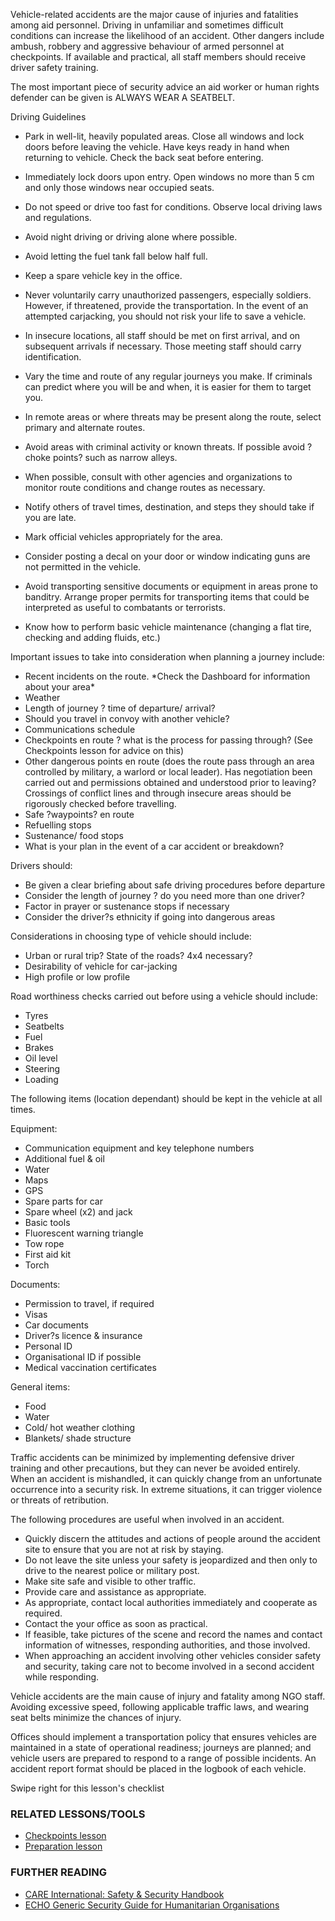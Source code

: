 Vehicle-related accidents are the major cause of injuries and fatalities
among aid personnel. Driving in unfamiliar and sometimes difficult
conditions can increase the likelihood of an accident. Other dangers
include ambush, robbery and aggressive behaviour of armed personnel at
checkpoints. If available and practical, all staff members should
receive driver safety training.

The most important piece of security advice an aid worker or human
rights defender can be given is ALWAYS WEAR A SEATBELT.

Driving Guidelines

-   Park in well-lit, heavily populated areas. Close all windows and
    lock doors before leaving the vehicle. Have keys ready in hand when
    returning to vehicle. Check the back seat before entering.
-   Immediately lock doors upon entry. Open windows no more than 5 cm
    and only those windows near occupied seats.
-   Do not speed or drive too fast for conditions. Observe local driving
    laws and regulations.
-   Avoid night driving or driving alone where possible.
-   Avoid letting the fuel tank fall below half full.
-   Keep a spare vehicle key in the office.
-   Never voluntarily carry unauthorized passengers,
    especially soldiers. However, if threatened, provide
    the transportation. In the event of an attempted carjacking, you
    should not risk your life to save a vehicle.

-   In insecure locations, all staff should be met on first arrival, and
    on subsequent arrivals if necessary. Those meeting staff should
    carry identification.
-   Vary the time and route of any regular journeys you make. If
    criminals can predict where you will be and when, it is easier for
    them to target you.
-   In remote areas or where threats may be present along the route,
    select primary and alternate routes.
-   Avoid areas with criminal activity or known threats. If possible
    avoid ?choke points? such as narrow alleys.
-   When possible, consult with other agencies and organizations to
    monitor route conditions and change routes as necessary.
-   Notify others of travel times, destination, and steps they should
    take if you are late.
-   Mark official vehicles appropriately for the area.
-   Consider posting a decal on your door or window indicating guns are
    not permitted in the vehicle.
-   Avoid transporting sensitive documents or equipment in areas prone
    to banditry. Arrange proper permits for transporting items that
    could be interpreted as useful to combatants or terrorists.
-   Know how to perform basic vehicle maintenance (changing a flat tire,
    checking and adding fluids, etc.)

Important issues to take into consideration when planning a journey
include:

-   Recent incidents on the route. \*Check the Dashboard for information
    about your area\*
-   Weather
-   Length of journey ? time of departure/ arrival?
-   Should you travel in convoy with another vehicle?
-   Communications schedule
-   Checkpoints en route ? what is the process for passing through? (See
    Checkpoints lesson for advice on this)
-   Other dangerous points en route (does the route pass through an area
    controlled by military, a warlord or local leader). Has negotiation
    been carried out and permissions obtained and understood prior to
    leaving? Crossings of conflict lines and through insecure areas
    should be rigorously checked before travelling.
-   Safe ?waypoints? en route
-   Refuelling stops
-   Sustenance/ food stops
-   What is your plan in the event of a car accident or breakdown?

Drivers should:

-   Be given a clear briefing about safe driving procedures before
    departure
-   Consider the length of journey ? do you need more than one driver?
-   Factor in prayer or sustenance stops if necessary
-   Consider the driver?s ethnicity if going into dangerous areas

Considerations in choosing type of vehicle should include:

-   Urban or rural trip? State of the roads? 4x4 necessary?
-   Desirability of vehicle for car-jacking
-   High profile or low profile

Road worthiness checks carried out before using a vehicle should
include:

-   Tyres
-   Seatbelts
-   Fuel
-   Brakes
-   Oil level
-   Steering
-   Loading

The following items (location dependant) should be kept in the vehicle
at all times.

Equipment:

-   Communication equipment and key telephone numbers
-   Additional fuel & oil
-   Water
-   Maps
-   GPS
-   Spare parts for car
-   Spare wheel (x2) and jack
-   Basic tools
-   Fluorescent warning triangle
-   Tow rope
-   First aid kit
-   Torch

Documents:

-   Permission to travel, if required
-   Visas
-   Car documents
-   Driver?s licence & insurance
-   Personal ID
-   Organisational ID if possible
-   Medical vaccination certificates

General items:

-   Food
-   Water
-   Cold/ hot weather clothing
-   Blankets/ shade structure

Traffic accidents can be minimized by implementing defensive driver
training and other precautions, but they can never be avoided entirely.
When an accident is mishandled, it can quickly change from an
unfortunate occurrence into a security risk. In extreme situations, it
can trigger violence or threats of retribution.

The following procedures are useful when involved in an accident.

-   Quickly discern the attitudes and actions of people around the
    accident site to ensure that you are not at risk by staying.
-   Do not leave the site unless your safety is jeopardized and then
    only to drive to the nearest police or military post.
-   Make site safe and visible to other traffic.
-   Provide care and assistance as appropriate.
-   As appropriate, contact local authorities immediately and cooperate
    as required.
-   Contact the your office as soon as practical.
-   If feasible, take pictures of the scene and record the names and
    contact information of witnesses, responding authorities, and
    those involved.
-   When approaching an accident involving other vehicles consider
    safety and security, taking care not to become involved in a second
    accident while responding.

Vehicle accidents are the main cause of injury and fatality among NGO
staff. Avoiding excessive speed, following applicable traffic laws, and
wearing seat belts minimize the chances of injury.

Offices should implement a transportation policy that ensures vehicles
are maintained in a state of operational readiness; journeys are
planned; and vehicle users are prepared to respond to a range of
possible incidents. An accident report format should be placed in the
logbook of each vehicle.

Swipe right for this lesson's checklist

### RELATED LESSONS/TOOLS

-   [Checkpoints lesson](umbrella://lesson/checkpoints)
-   [Preparation lesson](umbrella://lesson/preparation)

### FURTHER READING

-   [CARE International: Safety & Security
    Handbook](ngolearning.org/courses/availablecourses/CARE%20Safety%20Course/Shared%20Documents/English_CARE_International_Safety_and_Security_Handbook.pdf)
-   [ECHO Generic Security Guide for Humanitarian
    Organisations](https://www.google.co.uk/url?sa=t&rct=j&q=&esrc=s&source=web&cd=1&cad=rja&uact=8&ved=0CCEQFjAA&url=http%3A%2F%2Fec.europa.eu%2Fecho%2Ffiles%2Fevaluation%2Fwatsan2005%2Fannex_files%2FECHO%2FECHO12%20-%20echo_generic_security_guide_en.doc&ei=kLxAVc6LOILuUP2SgbAE&usg=AFQjCNEXEOcbLeV24f3WolHmDwLq7KJzlQ&sig2=hbnI7wfdrGIHS7mmikBRWA)


